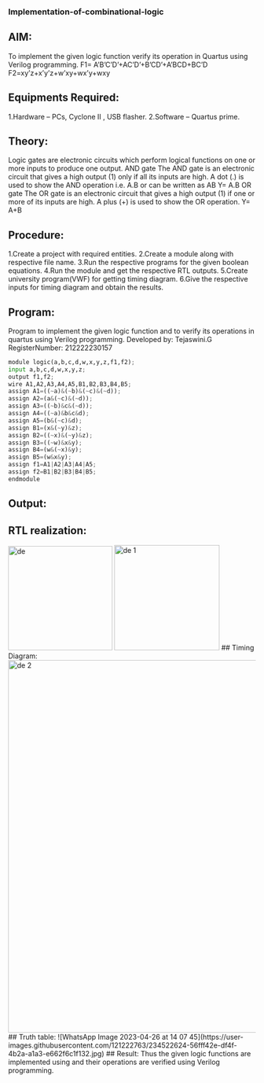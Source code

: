 ### Implementation-of-combinational-logic
## AIM:
To implement the given logic function verify its operation in Quartus using Verilog programming.
F1= A’B’C’D’+AC’D’+B’CD’+A’BCD+BC’D
F2=xy’z+x’y’z+w’xy+wx’y+wxy
## Equipments Required:
  1.Hardware – PCs, Cyclone II , USB flasher.
  2.Software – Quartus prime.
## Theory:
Logic gates are electronic circuits which perform logical functions on one or more inputs to produce one output. 
AND gate The AND gate is an electronic circuit that gives a high output (1) only if all its inputs are high. A dot (.) is used to show the AND operation i.e. A.B or can be written as AB
Y= A.B
OR gate The OR gate is an electronic circuit that gives a high output (1) if one or more of its inputs are high. A plus (+) is used to show the OR operation.
Y= A+B
## Procedure:
1.Create a project with required entities.
2.Create a module along with respective file name.
3.Run the respective programs for the given boolean equations.
4.Run the module and get the respective RTL outputs.
5.Create university program(VWF) for getting timing diagram.
6.Give the respective inputs for timing diagram and obtain the results.
## Program:
Program to implement the given logic function and to verify its operations in quartus using Verilog programming.
Developed by: Tejaswini.G
RegisterNumber:  212222230157
```python
module logic(a,b,c,d,w,x,y,z,f1,f2);
input a,b,c,d,w,x,y,z;
output f1,f2;
wire A1,A2,A3,A4,A5,B1,B2,B3,B4,B5;
assign A1=((~a)&(~b)&(~c)&(~d));
assign A2=(a&(~c)&(~d));
assign A3=((~b)&c&(~d));
assign A4=((~a)&b&c&d);
assign A5=(b&(~c)&d);
assign B1=(x&(~y)&z);
assign B2=((~x)&(~y)&z);
assign B3=((~w)&x&y);
assign B4=(w&(~x)&y);
assign B5=(w&x&y);
assign f1=A1|A2|A3|A4|A5;
assign f2=B1|B2|B3|B4|B5;
endmodule
```
## Output:
## RTL realization:
<img width="212" alt="de" src="https://user-images.githubusercontent.com/121222763/234528704-93e4551e-5074-42b5-a68a-7d25548037b1.png">
<img width="214" alt="de 1" src="https://user-images.githubusercontent.com/121222763/234528735-c992ff71-298e-4592-9ed0-8dfb648e321e.png">
## Timing Diagram:
<img width="758" alt="de 2" src="https://user-images.githubusercontent.com/121222763/234528822-09baa8c3-f2f7-4e3f-a707-becc072692e5.png">
## Truth table:
![WhatsApp Image 2023-04-26 at 14 07 45](https://user-images.githubusercontent.com/121222763/234522624-56fff42e-df4f-4b2a-a1a3-e662f6c1f132.jpg)
## Result:
Thus the given logic functions are implemented using  and their operations are verified using Verilog programming.
